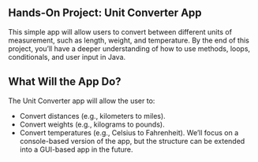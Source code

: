  ## Hands-On Project: Unit Converter App
 This simple app will allow users to convert between
 different units of measurement, such as length, weight, and temperature. By the end of
 this project, you’ll have a deeper understanding of how to use methods, loops,
 conditionals, and user input in Java.
 ## What Will the App Do?
 The Unit Converter app will allow the user to:
 - Convert distances (e.g., kilometers to miles).
 - Convert weights (e.g., kilograms to pounds).
 - Convert temperatures (e.g., Celsius to Fahrenheit).
 We’ll focus on a console-based version of the app, but the structure can be extended
 into a GUI-based app in the future.
